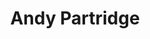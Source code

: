 ---
title: "Andy Partridge"
summary: "Andrew John Partridge is an English guitarist, singer, songwriter, and record producer who founded the rock band XTC. He and Colin Moulding each acted as a songwriter and frontman for XTC, with Partridge writing and singing about two-thirds of the group's material. While the band were a formative punk group, Partridge's music drew heavily from 1960s songwriters, and his style gradually shifted to more traditional pop, often with pastoral themes. The band's only UK top 10 hit, \"Senses Working Overtime\" , was written by Partridge.
Partridge is sometimes regarded as the \"godfather\" of Britpop. Since the 1980s, he has worked, written with, or produced for many other recording artists—efforts which include collaborative albums with Peter Blegvad, Harold Budd and Robyn Hitchcock. From 2002 to 2006, Partridge's APE House record label released several volumes of his demos and songs as part of the Fuzzy Warbles album series. Beyond music, he is a graphic illustrator, toy soldier hobbyist, and designer of board games."
image: "andy-partridge.jpg"
apple_music_artist_url: "None"
wikipedia_url: "https://en.wikipedia.org/wiki/Andy_Partridge"
---